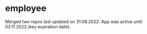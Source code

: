 # employee
Merged two repos last updated on 31.08.2022. App was active until 03.11.2022 (key expiration date).
